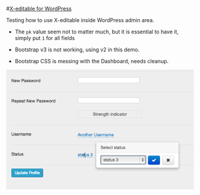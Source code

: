 #[X-editable for WordPress](https://github.com/brasofilo/x-editable-for-wordpress)

Testing how to use X-editable inside WordPress admin area.

 - The `pk` value seem not to matter much, but it is essential to have it, simply put `1` for all fields

 - Bootstrap v3 is not working, using v2 in this demo.

 - Bootstrap CSS is messing with the Dashboard, needs cleanup.

![](assets/screenshot.png)